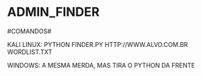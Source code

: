 # ADMIN_FINDER

#COMANDOS#

KALI LINUX: PYTHON FINDER.PY HTTP://WWW.ALVO.COM.BR WORDLIST.TXT

WINDOWS: A MESMA MERDA, MAS TIRA O PYTHON DA FRENTE
